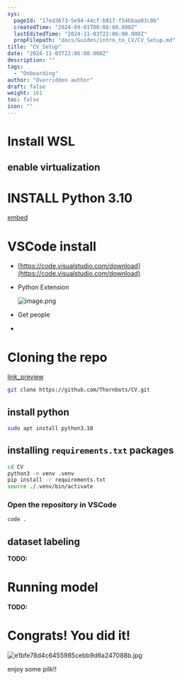 ```yaml
---
sys:
  pageId: "17ed3673-5e94-44cf-b817-f54bbaa03c06"
  createdTime: "2024-09-01T00:08:00.000Z"
  lastEditedTime: "2024-11-03T22:06:00.000Z"
  propFilepath: "docs/Guides/intro_to_CV/CV_Setup.md"
title: "CV_Setup"
date: "2024-11-03T22:06:00.000Z"
description: ""
tags:
  - "Onboarding"
author: "Overridden author"
draft: false
weight: 161
toc: false
icon: ""
---
```


# Install WSL

## enable virtualization

# INSTALL Python 3.10

[embed](https://www.rose-hulman.edu/class/csse/csse132/2425a/labs/prelab1-wsl2.html)

# VSCode install

- [https://code.visualstudio.com/download](https://code.visualstudio.com/download)
- Python Extension

	![image.png](https://prod-files-secure.s3.us-west-2.amazonaws.com/d518164a-d88e-44d1-a4ee-3adb3bd8bce0/d82b6650-a5e4-4d3c-b8c9-93d817dae00e/image.png?X-Amz-Algorithm=AWS4-HMAC-SHA256&X-Amz-Content-Sha256=UNSIGNED-PAYLOAD&X-Amz-Credential=ASIAZI2LB46625AZDCZS%2F20250227%2Fus-west-2%2Fs3%2Faws4_request&X-Amz-Date=20250227T121419Z&X-Amz-Expires=3600&X-Amz-Security-Token=IQoJb3JpZ2luX2VjEDsaCXVzLXdlc3QtMiJGMEQCIAvUNdBUwVYNqKpwXfg0U1z0Gl08cZvQuNWAUxCPGrWjAiBs3%2BVE0EO%2BpVw9q9kLAYMaaV7FtMm7di8OzEKz1rcYTSr%2FAwh0EAAaDDYzNzQyMzE4MzgwNSIMrODzIheSrneFZwBfKtwDpLzZgI2mJi5EzNW9AZE%2BwtA4ZX%2FZXXcCvf1a97qBpxOgQH%2B%2FlmCw78x5nPVs6ORpqGegt%2BjU%2BEzhECcPYzhVVv4Y8qKwoOzDuQomu73w1J%2BWlT%2ByxnC86dzA6McccSZWyxl%2BHOZC%2Bn7dBVS%2FTyRaUXxhG24w1qAX1l9MW%2Byv5rXH8OX5KHVql%2Fz0e3etP5fG1gYbTGWFKMry%2F27jQ%2F0uAXUT3%2FUfv9p%2B%2BYZFwvivbK%2BjBkUhgzDbrDhl%2FEuyvBLV%2BRNhKJzPvJgJcBegR2n9TAQ9KZ%2FtF8BaU6MK2rgY1I0oFfpC8CosTvKu84WFNMcPsmeHNojetFldGDgrsK9IH6WVbFEW5o28pXG07V2sFkpo0uI0oAYtQihpS7W%2FKnJMSi0AgoB9L3L%2BtdMBUA%2BlELDICpGeAtT8ISELtSmIH3Sg1q8ULqtGndvVDEEj2cnCh4zXHuzGU%2B3Nqjylun%2BokPN5aZkKihxw3N8YFO5tKb0g%2BAOkz%2F6DTU69X1fvZjFZ%2BSFY3YZ2jzdNlNZPIGUpuLRe%2F5vCk1eKY5Q87DELU7BZFpwmY3eddps%2FPnVZSgZU12R6sy0ESbkLV8L5SRTN1YfUPu1S19DvMCjmKN%2F11OZmFD3FwXLR0TKntDgwi5GBvgY6pgEzULUnQoaFPWuFNt9L%2BXNkspCqY5N7c5b%2FrW23lBeWGQe7uGgHzEXWY02nVE0FT%2FHC3kTe9K9sxbPtpZS%2BqbP8YlwjRs2qsFHYrweLg60K7Qq2dB2sJq5U8fH5Uzj62HWBqBQS0Z5RKV8kysW5tX47S4uK5J9oMxgJtJGtuKJqYjsgjRoyooDCsx5f9GLGcq3wY0z%2F5SjS4IXsZPTOumCPHVZkc%2BKw&X-Amz-Signature=cc7a3c4c7e63ce45cf30a321e4060d65ead2ba719b5d4a8a0ca02b05656160da&X-Amz-SignedHeaders=host&x-id=GetObject)
- Get people
- 

# Cloning the repo

[link_preview](https://github.com/Thornbots/CV/)

```bash
git clone https://github.com/Thornbots/CV.git
```

## install python

```bash
sudo apt install python3.10
```

## installing `requirements.txt` packages

```bash
cd CV
python3 -m venv .venv
pip install -r requirements.txt
source ./.venv/bin/activate
```

### Open the repository in VSCode

```bash
code .
```

## dataset labeling  

**TODO:**

# Running model

**TODO:**

# Congrats! You did it!

![e1bfe78d4c6455985cebb9d6a247088b.jpg](https://prod-files-secure.s3.us-west-2.amazonaws.com/d518164a-d88e-44d1-a4ee-3adb3bd8bce0/7d1ce04e-65d6-40c8-814d-754280e9515a/e1bfe78d4c6455985cebb9d6a247088b.jpg?X-Amz-Algorithm=AWS4-HMAC-SHA256&X-Amz-Content-Sha256=UNSIGNED-PAYLOAD&X-Amz-Credential=ASIAZI2LB466RP46W4JZ%2F20250227%2Fus-west-2%2Fs3%2Faws4_request&X-Amz-Date=20250227T121419Z&X-Amz-Expires=3600&X-Amz-Security-Token=IQoJb3JpZ2luX2VjEDsaCXVzLXdlc3QtMiJHMEUCIQCXspMczZpe2k%2By1SWyT9zMV1dNcsVzyXAY%2FcW%2BMvK%2BpwIgXm4AvvtXT40C9BPk3%2BYWi%2F2pYzN8QVwUpQPrXHTaWjIq%2FwMIdBAAGgw2Mzc0MjMxODM4MDUiDLjXxaJAzFehBhfP0yrcAzASPtOGtetCaeJvDq%2BzZSaz6Qkm98IrZhYfZhxc6AFi7lZvIBpVwnD07FPB%2BHk6mwN8BJrLyq2OjzWdA3x4Q1cxtH59f0oJA%2F6awhu7Ek7LfeY24j5CBr7tFYQx0V9nugyPgOimb3HGJPb8ENiu8ScnujbKrt%2BnbuR8HSGaU6iPgLnlVPh0rQpzGQXvzoKNKb8abCPfradZ402Q%2BciHv35zRIKdinqcDAHouLY9elBkG%2FVcCLpHUNu3QHbdNJY9hqxe2IO6Owu3jYCZpi4Vd9dQuFtl7OEibTBCZGe9x%2BcBJG3HzAv1r%2BZQvn0BuHM1HKmIdSAR4IT%2FFAhK5eoHbBVcwc3JK2h%2FKvO0V9yBTxeZOuctGentfmASyrle5Hy8VCSbm8mZYeykClhDR%2F%2FivBDnez74l53HtVfUGwyaJDL7xGD9fgQrCGb6JU7SOTcCDOy7wtdxqU%2FAhtOdhH7aY1v%2FQprX0ppElbCEcxjc0byC9MUrxTD8C5zPZ3ohIYFtANWt5emdXXyeNrv4L3HuBsJ2fvPuJxRLqGAaa2b8CWi1AUOgsWGPKmIkuMKdfmqyRGp3%2FVDUR3FEmFlicnRb%2FFa1lz3yTM85d4mAHfJfGhlq9AE1d7kwPIiiBr0TMLSQgb4GOqUBP0aCB7jrkba3DYLagtHMX362ZeSVWbCHa1kmkgv%2BnYnvM8C%2FBbq%2BmVhbR5VHtI0UqEF4dhxhXbyy%2BE9Rj7kEkqnU7TJUy9sVyK5GHlH8EOW7uwJcjMyAVdYF9yU2yYPybOQ1%2BEgr0uFtaVOrBLGv4ak%2BIU5F%2B8ZjyWhiaRhE17ll7FxoojcrP1iT2Vdc7k1DGndRy2rjBBSs4b4LcuM0l0XGgCui&X-Amz-Signature=6919d00be9df047fc754d320f30dd69fd9f8f60916f492d0c7b28d8eaaba3431&X-Amz-SignedHeaders=host&x-id=GetObject)

enjoy some pilk!!
